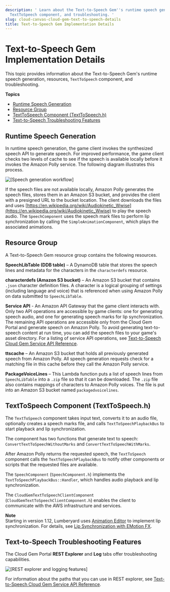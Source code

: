 ```yaml
---
description: ' Learn about the Text-to-Speech Gem''s runtime speech generation, resources,
  TextToSpeech component, and troubleshooting. '
slug: cloud-canvas-cloud-gem-text-to-speech-details
title: Text-to-Speech Gem Implementation Details
---
```

# Text\-to\-Speech Gem Implementation Details<a name="cloud-canvas-cloud-gem-text-to-speech-details"></a>

This topic provides information about the Text\-to\-Speech Gem's runtime speech generation, resources, `TextToSpeech` component, and troubleshooting\.

**Topics**
+ [Runtime Speech Generation](#cloud-canvas-cloud-gem-text-to-speech-details-runtime-speech-generation)
+ [Resource Group](#cloud-canvas-cloud-gem-text-to-speech-details-resource-group)
+ [TextToSpeech Component \(TextToSpeech\.h\)](#cloud-canvas-cloud-gem-text-to-speech-details-texttospeech-component)
+ [Text\-to\-Speech Troubleshooting Features](#cloud-canvas-cloud-gem-text-to-speech-details-troubleshooting)

## Runtime Speech Generation<a name="cloud-canvas-cloud-gem-text-to-speech-details-runtime-speech-generation"></a>

In runtime speech generation, the game client invokes the synthesized speech API to generate speech\. For improved performance, the game client checks two levels of cache to see if the speech is available locally before it invokes the Amazon Polly service\. The following diagram illustrates this process\.

![\[Speech generation workflow\]](/images/userguide/cloud_canvas/cloud-canvas-cloud-gem-text-to-speech-details-1.png)

If the speech files are not available locally, Amazon Polly generates the speech files, stores them in an Amazon S3 bucket, and provides the client with a presigned URL to the bucket location\. The client downloads the files and uses [https://en.wikipedia.org/wiki/Audiokinetic_Wwise](https://en.wikipedia.org/wiki/Audiokinetic_Wwise) to play the speech audio\. The `SpeechComponent` uses the speech mark files to perform lip synchronization by calling the `SimpleAnimationComponent`, which plays the associated animations\.

## Resource Group<a name="cloud-canvas-cloud-gem-text-to-speech-details-resource-group"></a>

A Text\-to\-Speech Gem resource group contains the following resources\.

**SpeechLibTable \(DDB table\)** – A DynamoDB table that stores the speech lines and metadata for the characters in the `characterdefs` resource\.

**characterdefs \(Amazon S3 bucket\)** – An Amazon S3 bucket that contains `.json` character definition files\. A character is a logical grouping of settings \(including language and voice\) that is referenced when using Amazon Polly on data submitted to `SpeechLibTable`\.

**Service API** \- An Amazon API Gateway that the game client interacts with\. Only two API operations are accessible by game clients: one for generating speech audio, and one for generating speech marks for lip synchronization\. The remaining API operations are accessible only from the Cloud Gem Portal and generate speech on Amazon Polly\. To avoid generating text\-to\-speech content at run time, you can add the speech files to your game's asset directory\. For a listing of service API operations, see [Text\-to\-Speech Cloud Gem Service API Reference](/docs/userguide/gems/cloud-canvas/text-to-speech-service-api.md)\.

**ttscache** – An Amazon S3 bucket that holds all previously generated speech from Amazon Polly\. All speech generation requests check for a matching file in this cache before they call the Amazon Polly service\.

**PackageVoiceLines** – This Lambda function puts a list of speech lines from `SpeechLibTable` into a `.zip` file so that it can be downloaded\. The `.zip` file also contains mappings of characters to Amazon Polly voices\. The file is put into an Amazon S3 bucket named `packagedvoicelines`\.

## TextToSpeech Component \(TextToSpeech\.h\)<a name="cloud-canvas-cloud-gem-text-to-speech-details-texttospeech-component"></a>

The `TextToSpeech` component takes input text, converts it to an audio file, optionally creates a speech marks file, and calls `TextToSpeechPlaybackBus` to start playback and lip synchronization\.

The component has two functions that generate text to speech: `ConvertTextToSpeechWithoutMarks` and `ConvertTextToSpeechWithMarks`\.

After Amazon Polly returns the requested speech, the `TextToSpeech` component calls the `TextToSpeechPlaybackBus` to notify other components or scripts that the requested files are available\.

The `SpeechComponent` \(`SpeechComponent.h`\) implements the `TextToSpeechPlaybackBus::Handler`, which handles audio playback and lip synchronization\.

The `CloudGemTextToSpeechClientComponent` \(`CloudGemTextToSpeechClientComponent.h`\) enables the client to communicate with the AWS infrastructure and services\.

**Note**  
Starting in version 1\.12, Lumberyard uses [Animation Editor](char-intro.md) to implement lip synchronization\. For details, see [Lip Synchronization with EMotion FX](/docs/userguide/gems/cloud-canvas/text-to-speech-emotionfx.md)\.

## Text\-to\-Speech Troubleshooting Features<a name="cloud-canvas-cloud-gem-text-to-speech-details-troubleshooting"></a>

The Cloud Gem Portal **REST Explorer** and **Log** tabs offer troubleshooting capabilities\.

![\[REST explorer and logging features\]](/images/userguide/cloud_canvas/cloud-canvas-cloud-gem-text-to-speech-details-2.png)

For information about the paths that you can use in REST explorer, see [Text\-to\-Speech Cloud Gem Service API Reference](/docs/userguide/gems/cloud-canvas/text-to-speech-service-api.md)\.